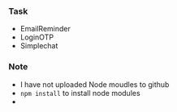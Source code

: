 ### Task 
- EmailReminder
- LoginOTP 
- Simplechat 

### Note 
- I have not uploaded Node moudles to github
- `npm install` to install node modules 
- 